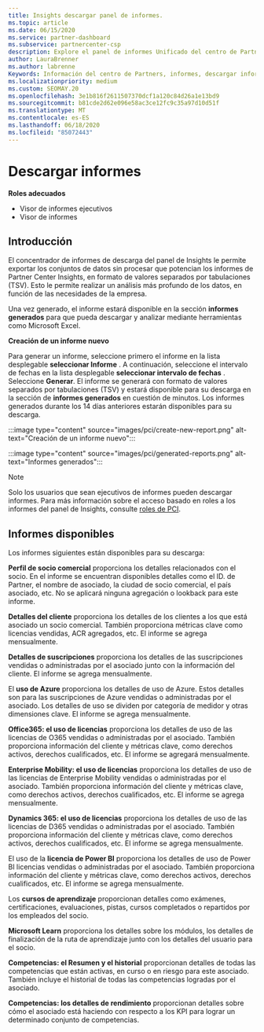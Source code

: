 ```yaml
---
title: Insights descargar panel de informes.
ms.topic: article
ms.date: 06/15/2020
ms.service: partner-dashboard
ms.subservice: partnercenter-csp
description: Explore el panel de informes Unificado del centro de Partners.
author: LauraBrenner
ms.author: labrenne
Keywords: Información del centro de Partners, informes, descargar informes
ms.localizationpriority: medium
ms.custom: SEOMAY.20
ms.openlocfilehash: 3e1b816f2611507370dcf1a120c84d26a1e13bd9
ms.sourcegitcommit: b81cde2d62e096e58ac3ce12fc9c35a97d10d51f
ms.translationtype: MT
ms.contentlocale: es-ES
ms.lasthandoff: 06/18/2020
ms.locfileid: "85072443"
---
```

# <a name="download-reports"></a>Descargar informes

**Roles adecuados**
- Visor de informes ejecutivos
- Visor de informes

## <a name="introduction"></a>Introducción

El concentrador de informes de descarga del panel de Insights le permite exportar los conjuntos de datos sin procesar que potencian los informes de Partner Center Insights, en formato de valores separados por tabulaciones (TSV). Esto le permite realizar un análisis más profundo de los datos, en función de las necesidades de la empresa.

Una vez generado, el informe estará disponible en la sección **informes generados** para que pueda descargar y analizar mediante herramientas como Microsoft Excel.

**Creación de un informe nuevo**

Para generar un informe, seleccione primero el informe en la lista desplegable **seleccionar Informe** . A continuación, seleccione el intervalo de fechas en la lista desplegable **seleccionar intervalo de fechas** . Seleccione **Generar**. El informe se generará con formato de valores separados por tabulaciones (TSV) y estará disponible para su descarga en la sección de **informes generados** en cuestión de minutos. Los informes generados durante los 14 días anteriores estarán disponibles para su descarga.

:::image type="content" source="images/pci/create-new-report.png" alt-text="Creación de un informe nuevo":::

:::image type="content" source="images/pci/generated-reports.png" alt-text="Informes generados":::

>[!NOTE] 
>Solo los usuarios que sean ejecutivos de informes pueden descargar informes. Para más información sobre el acceso basado en roles a los informes del panel de Insights, consulte [roles de PCI](pci-roles.md). 

## <a name="available-reports"></a>Informes disponibles

Los informes siguientes están disponibles para su descarga:

**Perfil de socio comercial** proporciona los detalles relacionados con el socio. En el informe se encuentran disponibles detalles como el ID. de Partner, el nombre de asociado, la ciudad de socio comercial, el país asociado, etc. No se aplicará ninguna agregación o lookback para este informe.

**Detalles del cliente** proporciona los detalles de los clientes a los que está asociado un socio comercial. También proporciona métricas clave como licencias vendidas, ACR agregados, etc. El informe se agrega mensualmente.

**Detalles de suscripciones** proporciona los detalles de las suscripciones vendidas o administradas por el asociado junto con la información del cliente. El informe se agrega mensualmente.

El **uso de Azure** proporciona los detalles de uso de Azure. Estos detalles son para las suscripciones de Azure vendidas o administradas por el asociado. Los detalles de uso se dividen por categoría de medidor y otras dimensiones clave. El informe se agrega mensualmente.

**Office365: el uso de licencias** proporciona los detalles de uso de las licencias de O365 vendidas o administradas por el asociado. También proporciona información del cliente y métricas clave, como derechos activos, derechos cualificados, etc. El informe se agregará mensualmente.

**Enterprise Mobility: el uso de licencias** proporciona los detalles de uso de las licencias de Enterprise Mobility vendidas o administradas por el asociado. También proporciona información del cliente y métricas clave, como derechos activos, derechos cualificados, etc. El informe se agrega mensualmente.

**Dynamics 365: el uso de licencias** proporciona los detalles de uso de las licencias de D365 vendidas o administradas por el asociado. También proporciona información del cliente y métricas clave, como derechos activos, derechos cualificados, etc. El informe se agrega mensualmente.

El uso de la **licencia de Power BI** proporciona los detalles de uso de Power BI licencias vendidas o administradas por el asociado. También proporciona información del cliente y métricas clave, como derechos activos, derechos cualificados, etc. El informe se agrega mensualmente.

Los **cursos de aprendizaje** proporcionan detalles como exámenes, certificaciones, evaluaciones, pistas, cursos completados o repartidos por los empleados del socio.

**Microsoft Learn** proporciona los detalles sobre los módulos, los detalles de finalización de la ruta de aprendizaje junto con los detalles del usuario para el socio.

**Competencias: el Resumen y el historial** proporcionan detalles de todas las competencias que están activas, en curso o en riesgo para este asociado. También incluye el historial de todas las competencias logradas por el asociado.

**Competencias: los detalles de rendimiento** proporcionan detalles sobre cómo el asociado está haciendo con respecto a los KPI para lograr un determinado conjunto de competencias.

